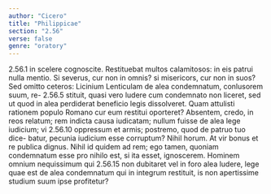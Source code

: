 ```yaml
---
author: "Cicero"
title: "Philippicae"
section: "2.56"
verse: false
genre: "oratory"
---
```


2.56.1
in scelere cognoscite. Restituebat multos calamitosos: in
eis patrui nulla mentio. Si severus, cur non in omnis? si
misericors, cur non in suos? Sed omitto ceteros: Licinium
Lenticulam de alea condemnatum, conlusorem suum, re-
2.56.5
stituit, quasi vero ludere cum condemnato non liceret, sed
ut quod in alea perdiderat beneficio legis dissolveret.
Quam attulisti rationem populo Romano cur eum restitui
oporteret? Absentem, credo, in reos relatum; rem indicta
causa iudicatam; nullum fuisse de alea lege iudicium; vi
2.56.10
oppressum et armis; postremo, quod de patruo tuo dice-
batur, pecunia iudicium esse corruptum? Nihil horum.
At vir bonus et re publica dignus. Nihil id quidem ad rem;
ego tamen, quoniam condemnatum esse pro nihilo est, si
ita esset, ignoscerem. Hominem omnium nequissimum qui
2.56.15
non dubitaret vel in foro alea ludere, lege quae est de alea
condemnatum qui in integrum restituit, is non apertissime
studium suum ipse profitetur?